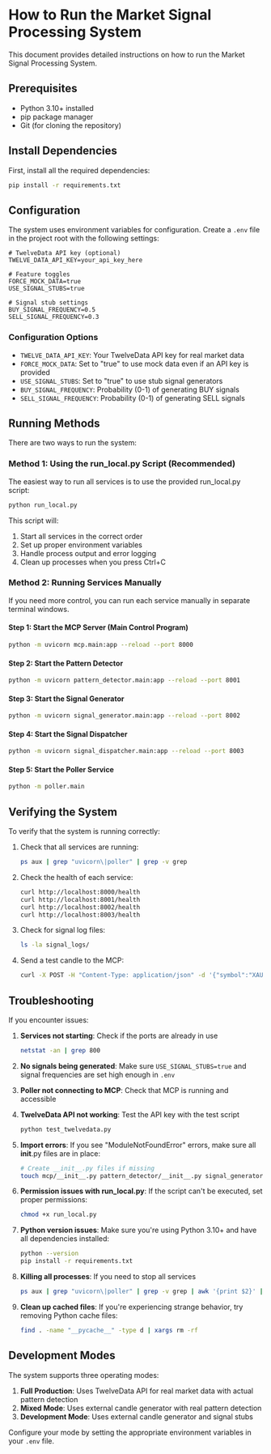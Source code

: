 # How to Run the Market Signal Processing System

This document provides detailed instructions on how to run the Market Signal Processing System.

## Prerequisites

- Python 3.10+ installed
- pip package manager
- Git (for cloning the repository)

## Install Dependencies

First, install all the required dependencies:

```bash
pip install -r requirements.txt
```

## Configuration

The system uses environment variables for configuration. Create a `.env` file in the project root with the following settings:

```
# TwelveData API key (optional)
TWELVE_DATA_API_KEY=your_api_key_here

# Feature toggles
FORCE_MOCK_DATA=true
USE_SIGNAL_STUBS=true

# Signal stub settings
BUY_SIGNAL_FREQUENCY=0.5
SELL_SIGNAL_FREQUENCY=0.3
```

### Configuration Options

- `TWELVE_DATA_API_KEY`: Your TwelveData API key for real market data
- `FORCE_MOCK_DATA`: Set to "true" to use mock data even if an API key is provided
- `USE_SIGNAL_STUBS`: Set to "true" to use stub signal generators
- `BUY_SIGNAL_FREQUENCY`: Probability (0-1) of generating BUY signals
- `SELL_SIGNAL_FREQUENCY`: Probability (0-1) of generating SELL signals

## Running Methods

There are two ways to run the system:

### Method 1: Using the run_local.py Script (Recommended)

The easiest way to run all services is to use the provided run_local.py script:

```bash
python run_local.py
```

This script will:
1. Start all services in the correct order
2. Set up proper environment variables
3. Handle process output and error logging
4. Clean up processes when you press Ctrl+C

### Method 2: Running Services Manually

If you need more control, you can run each service manually in separate terminal windows.

#### Step 1: Start the MCP Server (Main Control Program)

```bash
python -m uvicorn mcp.main:app --reload --port 8000
```

#### Step 2: Start the Pattern Detector

```bash
python -m uvicorn pattern_detector.main:app --reload --port 8001
```

#### Step 3: Start the Signal Generator

```bash
python -m uvicorn signal_generator.main:app --reload --port 8002
```

#### Step 4: Start the Signal Dispatcher

```bash
python -m uvicorn signal_dispatcher.main:app --reload --port 8003
```

#### Step 5: Start the Poller Service

```bash
python -m poller.main
```

## Verifying the System

To verify that the system is running correctly:

1. Check that all services are running:
   ```bash
   ps aux | grep "uvicorn\|poller" | grep -v grep
   ```

2. Check the health of each service:
   ```bash
   curl http://localhost:8000/health
   curl http://localhost:8001/health
   curl http://localhost:8002/health
   curl http://localhost:8003/health
   ```

3. Check for signal log files:
   ```bash
   ls -la signal_logs/
   ```

4. Send a test candle to the MCP:
   ```bash
   curl -X POST -H "Content-Type: application/json" -d '{"symbol":"XAUUSD", "timestamp":"2025-05-07 12:00:00", "open": 2000.0, "high": 2010.0, "low": 1990.0, "close": 2005.0, "volume": 1000}' http://localhost:8000/mcp/candle
   ```

## Troubleshooting

If you encounter issues:

1. **Services not starting**: Check if the ports are already in use
   ```bash
   netstat -an | grep 800
   ```

2. **No signals being generated**: Make sure `USE_SIGNAL_STUBS=true` and signal frequencies are set high enough in `.env`

3. **Poller not connecting to MCP**: Check that MCP is running and accessible

4. **TwelveData API not working**: Test the API key with the test script
   ```bash
   python test_twelvedata.py
   ```

5. **Import errors**: If you see "ModuleNotFoundError" errors, make sure all __init__.py files are in place:
   ```bash
   # Create __init__.py files if missing
   touch mcp/__init__.py pattern_detector/__init__.py signal_generator/__init__.py signal_dispatcher/__init__.py poller/__init__.py
   ```

6. **Permission issues with run_local.py**: If the script can't be executed, set proper permissions:
   ```bash
   chmod +x run_local.py
   ```

7. **Python version issues**: Make sure you're using Python 3.10+ and have all dependencies installed:
   ```bash
   python --version
   pip install -r requirements.txt
   ```

8. **Killing all processes**: If you need to stop all services
   ```bash
   ps aux | grep "uvicorn\|poller" | grep -v grep | awk '{print $2}' | xargs kill -9
   ```

9. **Clean up cached files**: If you're experiencing strange behavior, try removing Python cache files:
   ```bash
   find . -name "__pycache__" -type d | xargs rm -rf
   ```

## Development Modes

The system supports three operating modes:

1. **Full Production**: Uses TwelveData API for real market data with actual pattern detection
2. **Mixed Mode**: Uses external candle generator with real pattern detection
3. **Development Mode**: Uses external candle generator and signal stubs

Configure your mode by setting the appropriate environment variables in your `.env` file. 